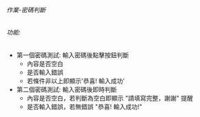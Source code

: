 ###### 作業-密碼判斷
###### 功能:
* 第一個密碼測試: 輸入密碼後點擊按鈕判斷
  * 內容是否空白
  * 是否輸入錯誤
  * 若條件非以上即顯示'恭喜! 輸入成功'
* 第二個密碼測試: 輸入密碼後即時判斷
  * 內容是否空白，若判斷為空白即顯示 "請填寫完整，謝謝" 提醒
  * 是否輸入錯誤，若無錯誤 "恭喜! 輸入成功!"

